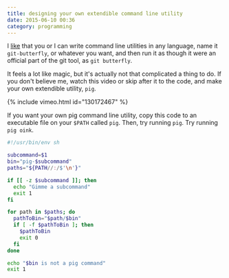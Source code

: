 ```yaml
---
title: designing your own extendible command line utility
date: 2015-06-10 00:36
category: programming
---
```


I [like][] that you or I can write command line utilities in any language, name
it `git-butterfly`, or whatever you want, and then run it as though it were an
official part of the git tool, as `git butterfly`.

[like]: /2015/improved-commit-squashing/

It feels a lot like magic, but it's actually not that complicated a thing to do.
If you don't believe me, watch this video or skip after it to the code, and make
your own extendible utility, `pig`.

{% include vimeo.html id="130172467" %}

If you want your own pig command line utility, copy this code to an executable
file on your `$PATH` called `pig`. Then, try running `pig`. Try running
`pig oink`.

```sh
#!/usr/bin/env sh

subcommand=$1
bin="pig-$subcommand"
paths="${PATH//:/$'\n'}"

if [[ -z $subcommand ]]; then
  echo "Gimme a subcommand"
  exit 1
fi

for path in $paths; do
  pathToBin="$path/$bin"
  if [ -f $pathToBin ]; then
    $pathToBin
    exit 0
  fi
done

echo "$bin is not a pig command"
exit 1
```
